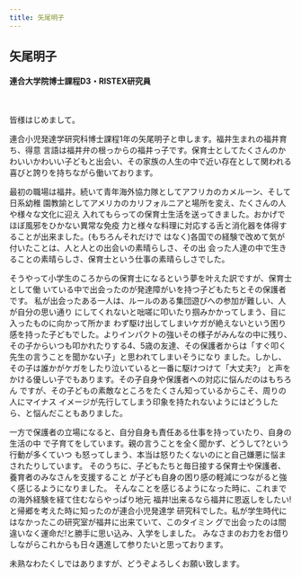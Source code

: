 ```yaml
---
title: 矢尾明子
---
```


## 矢尾明子

#### 連合大学院博士課程D3・RISTEX研究員

&nbsp;
 

皆様はじめまして。
 
連合小児発達学研究科博士課程1年の矢尾明子と申します。福井生まれの福井育ち、得意 言語は福井弁の根っからの福井っ子です。保育士としてたくさんのかわいいかわいい子どもと出会い、その家族の人生の中で近い存在として関われる喜びと誇りを持ちながら働いております。

最初の職場は福井。続いて青年海外協力隊としてアフリカのカメルーン、そして日系幼稚 園教諭としてアメリカのカリフォルニアと場所を変え、たくさんの人や様々な文化に迎え 入れてもらっての保育士生活を送ってきました。おかげでほぼ風邪をひかない異常な免疫 力と様々な料理に対応する舌と消化器を体得することが出来ました。(もちろんそれだけで はなく)各国での経験で改めて気が付いたことは、人と人との出会いの素晴らしさ、その出 会った人達の中で生きることの素晴らしさ、保育士という仕事の素晴らしさでした。

そうやって小学生のころからの保育士になるという夢を叶えた訳ですが、保育士として働 いている中で出会ったのが発達障がいを持つ子どもたちとその保護者です。 私が出会ったある一人は、ルールのある集団遊びへの参加が難しい、人が自分の思い通り にしてくれないと咄嗟に叩いたり掴みかかってしまう、目に入ったものに向かって所かま わず駆け出してしまいケガが絶えないという困り感を持った子どもでした。よりインパクトの強いその様子がみんなの中に残り、その子からいつも叩かれたりする4、5歳の友達、その保護者からは「すぐ叩く先生の言うことを聞かない子」と思われてしまいそうになり ました。しかし、その子は誰かがケガをしたり泣いていると一番に駆けつけて「大丈夫?」 と声をかける優しい子でもあります。その子自身や保護者への対応に悩んだのはもちろん ですが、その子どもの素敵なところをたくさん知っているからこそ、周りの人にマイナス イメージが先行してしまう印象を持たれないようにはどうしたら、と悩んだこともありました。 

一方で保護者の立場になると、自分自身も責任ある仕事を持っていたり、自身の生活の中 で子育てをしています。親の言うことを全く聞かず、どうして?という行動が多くていつ も怒ってしまう、本当は怒りたくないのにと自己嫌悪に悩まされたりしています。 そのうちに、子どもたちと毎日接する保育士や保護者、養育者のみなさんを支援すること が子ども自身の困り感の軽減につながると強く感じるようになりました。
そんなことを感じるようになった時に、これまでの海外経験を経て住むならやっぱり地元 福井!出来るなら福井に恩返しをしたい!と帰郷を考えた時に知ったのが連合小児発達学 研究科でした。私が学生時代にはなかったこの研究室が福井に出来ていて、このタイミン グで出会ったのは間違いなく運命だ!と勝手に思い込み、入学をしました。 みなさまのお力をお借りしながらこれからも日々邁進して参りたいと思っております。

未熟なわたくしではありますが、どうぞよろしくお願い致します。



